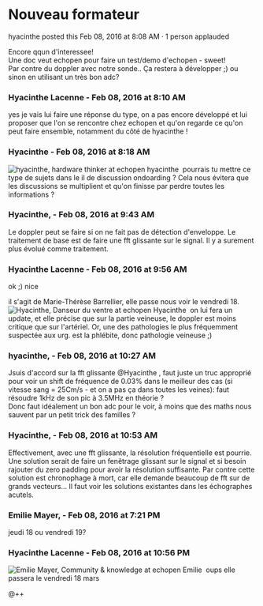 #  Nouveau formateur

hyacinthe posted this Feb 08, 2016 at 8:08 AM · 1 person applauded

Encore qqun d'interessee!  
Une doc veut echopen pour faire un test/demo d'echopen - sweet!  
Par contre du doppler avec notre sonde.. Ça restera à développer ;) ou sinon
en utilisant un très bon adc?

### **Hyacinthe Lacenne** - Feb 08, 2016 at 8:10 AM

yes je vais lui faire une réponse du type, on a pas encore développé et lui
proposer que l'on se rencontre chez echopen et qu'on regarde ce qu'on peut
faire ensemble, notamment du côté de hyacinthe !

### **Hyacinthe** - Feb 08, 2016 at 8:18 AM

![hyacinthe, hardware thinker at
echopen](./../../zz_assets/images/avatars/782574.png) hyacinthe  pourrais tu mettre
ce type de sujets dans le il de discussion ondoarding ? Cela nous évitera que
les discussions se multiplient et qu'on finisse par perdre toutes les
informations ?

### **Hyacinthe,** - Feb 08, 2016 at 9:43 AM

Le doppler peut se faire si on ne fait pas de détection d'enveloppe. Le
traitement de base est de faire une fft glissante sur le signal. Il y a
surement plus évolué comme traitement.

### **Hyacinthe Lacenne** - Feb 08, 2016 at 9:56 AM

ok ;) nice  
  
il s'agit de Marie-Thérèse Barrellier, elle passe nous voir le vendredi 18.
![Hyacinthe, Danseur du ventre at
echopen](./../../zz_assets/images/avatars/1248689.png) Hyacinthe  on lui fera un
update, et elle précise que sur la partie veineuse, le doppler est moins
critique que sur l'artériel. Or, une des pathologies le plus fréquemment
suspectée aux urg. est la phlébite, donc pathologie veineuse ;)

### **hyacinthe,** - Feb 08, 2016 at 10:27 AM

Jsuis d'accord sur la fft glissante @Hyacinthe , faut juste un truc approprié
pour voir un shift de fréquence de 0.03% dans le meilleur des cas (si vitesse
sang = 25Cm/s - et on a pas ça dans toutes les veines): faut résoudre 1kHz de
son pic à 3.5MHz en théorie ?  
Donc faut idéalement un bon adc pour le voir, à moins que des maths nous
sauvent par un petit trick des familles ?

### **Hyacinthe,** - Feb 08, 2016 at 10:53 AM

Effectivement, avec une fft glissante, la résolution fréquentielle est
pourrie. Une solution serait de faire un fenêtrage glissant sur le signal et
si besoin rajouter du zero padding pour avoir la résolution suffisante. Par
contre cette solution est chronophage à mort, car elle demande beaucoup de fft
sur de grands vecteurs... Il faut voir les solutions existantes dans les
échographes acutels.

### **Emilie Mayer,** - Feb 08, 2016 at 7:21 PM

jeudi 18 ou vendredi 19?

### **Hyacinthe Lacenne** - Feb 08, 2016 at 10:56 PM

![Emilie Mayer, Community & knowledge  at
echopen](./../../zz_assets/images/avatars/1269172.png) Emilie  oups elle
passera le vendredi 18 mars  
  
@++

